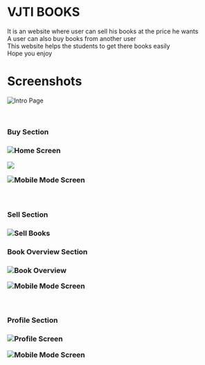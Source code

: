 <h1>VJTI BOOKS </h1>
It is an website where user can sell his books at the price he wants <br>
A user can also buy books from another user <br>
This website helps the students to get there books easily <br>
Hope you enjoy

<h1>Screenshots </h1>


![Intro Page](https://raw.githubusercontent.com/Hrushi2406/VJTI-Books/master/public/Screenshots/Screenshot%20from%202019-04-22%2017-26-44.png)

<br>
<h3>Buy Section<h3>
  
  
![Home Screen](https://raw.githubusercontent.com/Hrushi2406/VJTI-Books/master/public/Screenshots/Screenshot%20from%202019-05-20%2021-10-47.png)

<img src='https://raw.githubusercontent.com/Hrushi2406/VJTI-Books/master/public/Screenshots/Screenshot%20from%202019-05-20%2021-10-47.pn' style ="width=100px; " />


![Mobile Mode Screen](https://raw.githubusercontent.com/Hrushi2406/VJTI-Books/master/public/Screenshots/Screenshot%20from%202019-05-20%2021-30-44.png)


  <br>
  
<h3>Sell Section<h3>
  
  
  
![Sell Books](https://raw.githubusercontent.com/Hrushi2406/VJTI-Books/master/public/Screenshots/Screenshot%20from%202019-04-22%2017-27-23.png)

<h3>Book Overview Section<h3>
  
  
![Book Overview](https://raw.githubusercontent.com/Hrushi2406/VJTI-Books/master/public/Screenshots/Screenshot%20from%202019-04-22%2017-27-10.png)


  ![Mobile Mode Screen](https://raw.githubusercontent.com/Hrushi2406/VJTI-Books/master/public/Screenshots/Screenshot%20from%202019-05-20%2021-33-27.png)
  
  
  <br>

<h3>Profile Section<h3>
  
  
![Profile Screen](https://raw.githubusercontent.com/Hrushi2406/VJTI-Books/master/public/Screenshots/Screenshot%20from%202019-04-22%2017-27-34.png)


  ![Mobile Mode Screen](https://raw.githubusercontent.com/Hrushi2406/VJTI-Books/master/public/Screenshots/Screenshot%20from%202019-05-20%2021-35-02.png)
  
  <br>
